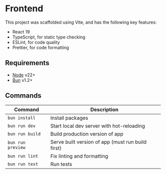# Frontend

This project was scaffolded using Vite, and has the following key features:

- React 19
- TypeScript, for static type checking
- ESLint, for code quality
- Prettier, for code formatting

## Requirements

- [Node](https://nodejs.org/) v22+
- [Bun](https://bun.sh/) v1.2+

## Commands

| Command           | Description                                       |
| ----------------- | ------------------------------------------------- |
| `bun install`     | Install packages                                  |
| `bun run dev`     | Start local dev server with hot-reloading         |
| `bun run build`   | Build production version of app                   |
| `bun run preview` | Serve built version of app (must run build first) |
| `bun run lint`    | Fix linting and formatting                        |
| `bun run test`    | Run tests                                         |

